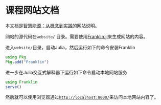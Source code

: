 # 课程网站文档

本文档是[智慧能源：从概念到实践](https://ai4energy.github.io/enpo811203/)的网站说明。

网站的源代码在`website/` 目录。需要使用[Franklin.jl](https://franklinjl.org/)来生成网站的内容。

 进入`website/`目录，启动Julia，然后运行如下的命令安装Franklin
```julia
using Pkg
Pkg.add("Franklin")
```

进一步在Julia交互式解释器下运行如下命令启动本地网站服务

```julia
using Franklin
serve()
```

然后就可以使用浏览器通过[`http://localhost:8000/`](http://localhost:8000/)来访问本地网站内容了。
